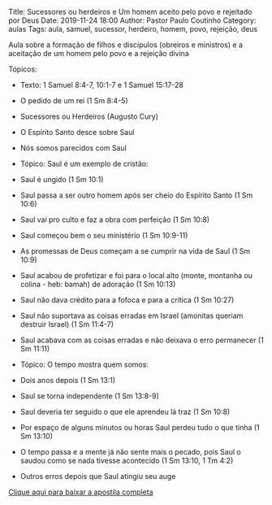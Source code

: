 Title: Sucessores ou herdeiros e Um homem aceito pelo povo e rejeitado por Deus
Date: 2019-11-24 18:00
Author: Pastor Paulo Coutinho
Category: aulas
Tags: aula, samuel, sucessor, herdeiro, homem, povo, rejeição, deus

Aula sobre a formação de filhos e discípulos (obreiros e ministros) e a aceitação de um homem pelo povo e a rejeição divina

Tópicos:

- Texto: 1 Samuel 8:4-7, 10:1-7 e 1 Samuel 15:17-28
- O pedido de um rei (1 Sm 8:4-5)
- Sucessores ou Herdeiros (Augusto Cury)
- O Espírito Santo desce sobre Saul
- Nós somos parecidos com Saul

- Tópico: Saul é um exemplo de cristão:
- Saul é ungido (1 Sm 10:1)
- Saul passa a ser outro homem após ser cheio do Espírito Santo (1 Sm 10:6)
- Saul vai pro culto e faz a obra com perfeição (1 Sm 10:8)
- Saul começou bem o seu ministério (1 Sm 10:9-11)
- As promessas de Deus começam a se cumprir na vida de Saul (1 Sm 10:9)
- Saul acabou de profetizar e foi para o local alto (monte, montanha ou colina - heb: bamah) de adoração (1 Sm 10:13)
- Saul não dava crédito para a fofoca e para a crítica (1 Sm 10:27)
- Saul não suportava as coisas erradas em Israel (amonitas queriam destruir Israel) (1 Sm 11:4-7)
- Saul acabava com as coisas erradas e não deixava o erro permanecer (1 Sm 11:11)

- Tópico: O tempo mostra quem somos:
- Dois anos depois (1 Sm 13:1)
- Saul se torna independente (1 Sm 13:8-9)
- Saul deveria ter seguido o que ele aprendeu lá traz (1 Sm 10:8)
- Por espaço de alguns minutos ou horas Saul perdeu tudo o que tinha (1 Sm 13:10)
- O tempo passa e a mente já não sente mais o pecado, pois Saul o saudou como se nada tivesse acontecido (1 Sm 13:10, 1 Tm 4:2)
- Outros erros depois que Saul atingiu seu auge


[Clique aqui para baixar a apostila completa](https://www.dropbox.com/s/he3vxlshgg66wzu/Aula%20EBD%20-%20Sucessores%20ou%20herdeiros%20e%20Um%20homem%20aceito%20pelo%20povo%20e%20rejeitado%20por%20Deus%20-%2024_11_2019.pdf?dl=1)
